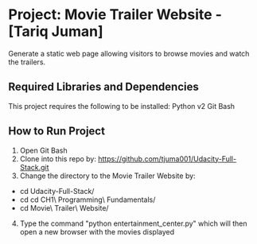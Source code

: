 Project: Movie Trailer Website  - [Tariq Juman]
================================
Generate a static web page allowing visitors to browse movies and watch the trailers.

Required Libraries and Dependencies
-----------------------------------
This project requires the following to be installed:
Python v2
Git Bash


How to Run Project
------------------
1. Open Git Bash
2. Clone into this repo by: https://github.com/tjuma001/Udacity-Full-Stack.git
3. Change the directory to the Movie Trailer Website by:
  <ul>
  <li>  cd Udacity-Full-Stack/</li>
  <li>  cd cd CH1\ Programming\ Fundamentals/</li>
  <li>  cd Movie\ Trailer\ Website/</li>
  </ul>
  
4. Type the command "python entertainment_center.py" which will then open a new browser with the movies displayed
